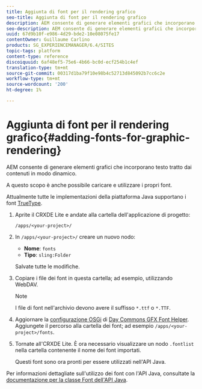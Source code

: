 ```yaml
---
title: Aggiunta di font per il rendering grafico
seo-title: Aggiunta di font per il rendering grafico
description: AEM consente di generare elementi grafici che incorporano testo tratto in modo dinamico dal contenuto
seo-description: AEM consente di generare elementi grafici che incorporano testo tratto in modo dinamico dal contenuto
uuid: 67d9b10f-e986-4d29-bde2-10e08075fe17
contentOwner: Guillaume Carlino
products: SG_EXPERIENCEMANAGER/6.4/SITES
topic-tags: platform
content-type: reference
discoiquuid: 6af48ef5-75e6-4b66-bc0d-ecf254b1c4ef
translation-type: tm+mt
source-git-commit: 00317d1ba79f10e98b4c52713d845092b7cc6c2e
workflow-type: tm+mt
source-wordcount: '200'
ht-degree: 1%

---
```



# Aggiunta di font per il rendering grafico{#adding-fonts-for-graphic-rendering}

AEM consente di generare elementi grafici che incorporano testo tratto dai contenuti in modo dinamico.

A questo scopo è anche possibile caricare e utilizzare i propri font.

Attualmente tutte le implementazioni della piattaforma Java supportano i font [TrueType](https://en.wikipedia.org/wiki/Truetype).

1. Aprite il CRXDE Lite e andate alla cartella dell&#39;applicazione di progetto:

   `/apps/<your-project>/`

1. In `/apps/<your-project>/` creare un nuovo nodo:

   * **Nome**: `fonts`
   * **Tipo**: `sling:Folder`

   Salvate tutte le modifiche.

1. Copiare i file dei font in questa cartella; ad esempio, utilizzando WebDAV.

   >[!NOTE]
   >
   >I file di font nell&#39;archivio devono avere il suffisso `*.ttf` o `*.TTF`.

1. Aggiornare la [configurazione OSGi](/help/sites-deploying/configuring-osgi.md) di [Day Commons GFX Font Helper](/help/sites-deploying/osgi-configuration-settings.md). Aggiungete il percorso alla cartella dei font; ad esempio `/apps/<your-project>/fonts`.

1. Tornate all&#39;CRXDE Lite. È ora necessario visualizzare un nodo `.fontlist` nella cartella contenente il nome dei font importati.

   Questi font sono ora pronti per essere utilizzati nell&#39;API Java.

Per informazioni dettagliate sull&#39;utilizzo dei font con l&#39;API Java, consultate la [documentazione per la classe Font dell&#39;API Java](https://download.oracle.com/javase/6/docs/api/java/awt/Font.html).

